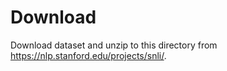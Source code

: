 # Download

Download dataset and unzip to this directory from https://nlp.stanford.edu/projects/snli/.
